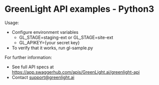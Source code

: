 GreenLight API examples - Python3
=================================

Usage:
 - Configure environment variables 
   - GL_STAGE=staging-ext or GL_STAGE=site-ext
   - GL_APIKEY={your secret key}
 - To verify that it works, run gl-sample.py

For further information:
 - See full API specs at https://app.swaggerhub.com/apis/GreenLight.ai/greenlight-api
 - Contact support@greenlight.ai
